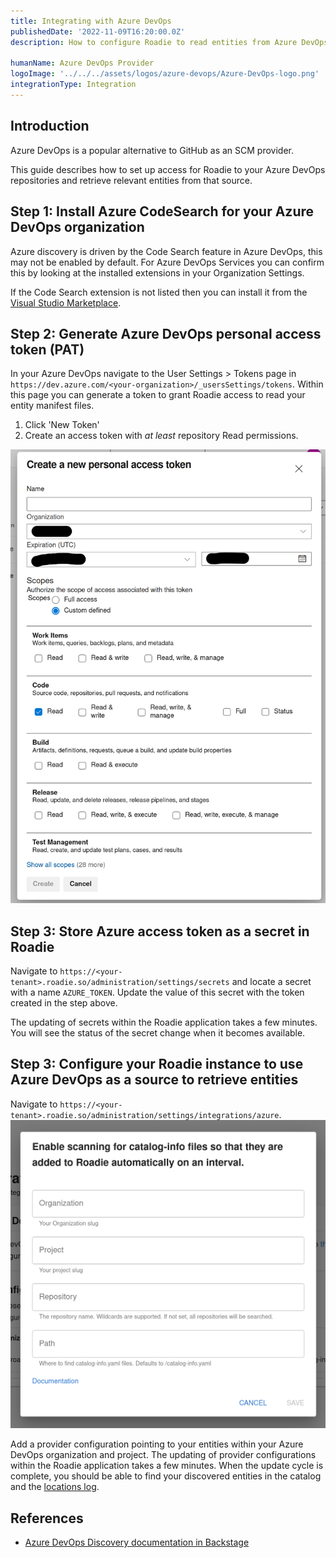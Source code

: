 ```yaml
---
title: Integrating with Azure DevOps
publishedDate: '2022-11-09T16:20:00.0Z'
description: How to configure Roadie to read entities from Azure DevOps

humanName: Azure DevOps Provider
logoImage: '../../../assets/logos/azure-devops/Azure-DevOps-logo.png'
integrationType: Integration
---
```


## Introduction

Azure DevOps is a popular alternative to GitHub as an SCM provider. 

This guide describes how to set up access for Roadie to your Azure DevOps repositories and retrieve relevant entities from that source.

##  Step 1: Install Azure CodeSearch for your Azure DevOps organization

Azure discovery is driven by the Code Search feature in Azure DevOps, this may not be enabled by default. For Azure DevOps Services you can confirm this by looking at the installed extensions in your Organization Settings.

If the Code Search extension is not listed then you can install it from the [Visual Studio Marketplace](https://marketplace.visualstudio.com/items?itemName=ms.vss-code-search&targetId=f9352dac-ba6e-434e-9241-a848a510ce3f).

##  Step 2: Generate Azure DevOps personal access token (PAT)

In your Azure DevOps navigate to the User Settings > Tokens page in `https://dev.azure.com/<your-organization>/_usersSettings/tokens`. Within this page you can generate a token to grant Roadie access to read your entity manifest files.

1. Click 'New Token'
2. Create an access token with _at least_ repository Read permissions.


![Azure DevOps Token Options](./azure-devops-opts.png)

##  Step 3: Store Azure access token as a secret in Roadie

Navigate to `https://<your-tenant>.roadie.so/administration/settings/secrets` and locate a secret with a name `AZURE_TOKEN`. Update the value of this secret with the token created in the step above.

The updating of secrets within the Roadie application takes a few minutes. You will see the status of the secret change when it becomes available.

##  Step 3: Configure your Roadie instance to use Azure DevOps as a source to retrieve entities

Navigate to `https://<your-tenant>.roadie.so/administration/settings/integrations/azure`.
   ![Azure Autodiscovery options](./azure-autodiscovery.png)

Add a provider configuration pointing to your entities within your Azure DevOps organization and project. The updating of provider configurations within the Roadie application takes a few minutes. When the update cycle is complete, you should be able to find your discovered entities in the catalog and the [locations log](/docs/details/location-management/#managing-locations).



## References

- [Azure DevOps Discovery documentation in Backstage](https://backstage.io/docs/integrations/azure/discovery)


